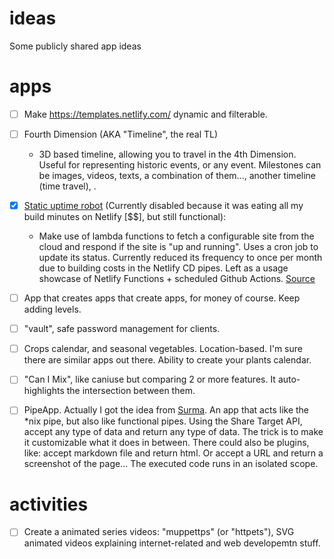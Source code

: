 # ideas
Some publicly shared app ideas

# apps

- [ ] Make https://templates.netlify.com/ dynamic and filterable.

- [ ] Fourth Dimension (AKA "Timeline", the real TL)
   - 3D based timeline, allowing you to travel in the 4th Dimension. Useful for representing historic events, or any event. Milestones can be images, videos, texts, a combination of them..., another timeline (time travel), .

- [x] [Static uptime robot](https://static-uptime-robot.netlify.com/) (Currently disabled because it was eating all my build minutes on Netlify [$$], but still functional):
   - Make use of lambda functions to fetch a configurable site from the cloud and respond if the site is "up and running". Uses a cron job to update its status. Currently reduced its frequency to once per month due to building costs in the Netlify CD pipes. Left as a usage showcase of Netlify Functions + scheduled Github Actions. [Source](https://github.com/gangsthub/static-uptime-robot)

- [ ] App that creates apps that create apps, for money of course. Keep adding levels.

- [ ] "vault", safe password management for clients.

- [ ] Crops calendar, and seasonal vegetables. Location-based. I'm sure there are similar apps out there. Ability to create your plants calendar.

- [ ] "Can I Mix", like caniuse but comparing 2 or more features. It auto-highlights the intersection between them.

- [ ] PipeApp. Actually I got the idea from [Surma](https://youtu.be/lNOP5dcLZF4). An app that acts like the *nix pipe, but also like functional pipes. Using the Share Target API, accept any type of data and return any type of data. The trick is to make it customizable what it does in between. There could also be plugins, like: accept markdown file and return html. Or accept a URL and return a screenshot of the page... The executed code runs in an isolated scope.

# activities

- [ ] Create a animated series videos: "muppettps" (or "httpets"), SVG animated videos explaining internet-related and web developemtn stuff.
